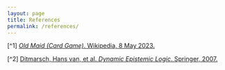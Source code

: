 ```yaml
---
layout: page
title: References
permalink: /references/
---
```



[^1] [*Old Maid (Card Game)*. Wikipedia, 8 May 2023.](en.wikipedia.org/wiki/Old_maid_(card_game))

[^2] [Ditmarsch, Hans van, et al. *Dynamic Epistemic Logic*. Springer, 2007.](https://rug.on.worldcat.org/oclc/187994683)